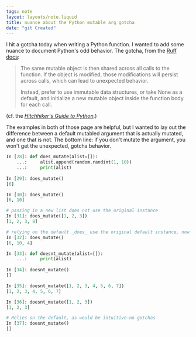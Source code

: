 ```yaml
---
tags: note
layout: layouts/note.liquid
title: nuance about the Python mutable arg gotcha
date: "git Created"
---
```


I hit a gotcha today when writing a Python function.  I wanted to add some nuance to document Python's odd behavior.  The gotcha, from the [Ruff docs](https://docs.astral.sh/ruff/rules/mutable-argument-default):

> The same mutable object is then shared across all calls to the function. If the object is modified, those modifications will persist across calls, which can lead to unexpected behavior.
>
> Instead, prefer to use immutable data structures, or take None as a default, and initialize a new mutable object inside the function body for each call.

(cf. the [_Hitchhiker's Guide to Python_](https://docs.python-guide.org/writing/gotchas/#mutable-default-arguments).)

The examples in both of those page are helpful, but I wanted to lay out the difference between a default mutabled argument that is actually mutated, and one that is not.  The bottom line: if you don't mutate the argument, you won't get the unexpected, gotcha behavior.

```python
In [28]: def does_mutate(alist=[]):
    ...:     alist.append(random.randint(1, 10))
    ...:     print(alist)
    
In [29]: does_mutate()
[6]

In [30]: does_mutate()
[6, 10]

# passing in a new list does not use the original instance
In [31]: does_mutate([1, 2, 3])
[1, 2, 3, 8]

# relying on the default _does_ use the original default instance, now modified, plus any changes when that default is used
In [32]: does_mutate()
[6, 10, 4]

In [33]: def doesnt_mutate(alist=[]):
    ...:     print(alist)
    
In [34]: doesnt_mutate()
[]

In [35]: doesnt_mutate([1, 2, 3, 4, 5, 6, 7])
[1, 2, 3, 4, 5, 6, 7]

In [36]: doesnt_mutate([1, 2, 3])
[1, 2, 3]

# Relies on the default, as would be intuitive—no gotchas
In [37]: doesnt_mutate()
[]
```
